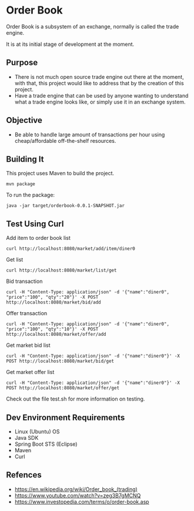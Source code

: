 # Order Book
Order Book is a subsystem of an exchange, normally is called the trade engine. 

It is at its initial stage of development at the moment.

## Purpose

- There is not much open source trade engine out there at the moment, with that, this project would like to address that by the creation of this project. 
- Have a trade engine that can be used by anyone wanting to understand what a trade engine looks like, or simply use it in an exchange system.

## Objective

- Be able to handle large amount of transactions per hour using cheap/affordable off-the-shelf resources.

## Building It

This project uses Maven to build the project.

```
mvn package
```

To run the package:

```
java -jar target/orderbook-0.0.1-SNAPSHOT.jar
```

## Test Using Curl

Add item to order book list
```
curl http://localhost:8080/market/add/item/diner0
```

Get list
```
curl http://localhost:8080/market/list/get
```

Bid transaction
```
curl -H "Content-Type: application/json" -d '{"name":"diner0", "price":"100", "qty":"20"}' -X POST http://localhost:8080/market/bid/add
```

Offer transaction
```
curl -H "Content-Type: application/json" -d '{"name":"diner0", "price":"100", "qty":"10"}' -X POST http://localhost:8080/market/offer/add
```


Get market bid list
```
curl -H "Content-Type: application/json" -d '{"name":"diner0"}' -X POST http://localhost:8080/market/bid/get
```

Get market offer list
```
curl -H "Content-Type: application/json" -d '{"name":"diner0"}' -X POST http://localhost:8080/market/offer/get
```

Check out the file test.sh for more information on testing.

## Dev Environment Requirements

- Linux (Ubuntu) OS
- Java SDK
- Spring Boot STS (Eclipse)
- Maven
- Curl



## Refences

- https://en.wikipedia.org/wiki/Order_book_(trading)
- https://www.youtube.com/watch?v=zeg3B7gMCNQ
- https://www.investopedia.com/terms/o/order-book.asp
